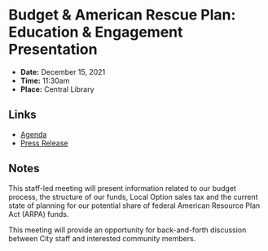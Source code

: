 # Budget & American Rescue Plan: Education & Engagement Presentation

- **Date:** December 15, 2021
- **Time:** 11:30am
- **Place:** Central Library

## Links

- [Agenda](https://councildocs.dsm.city/agendas/20211215budgetdiscussion.pdf)
- [Press Release](https://www.dsm.city/news_detail_T2_R470.php)

## Notes

This staff-led meeting will present information related to our budget process, 
the structure of our funds, Local Option sales tax and the current state of 
planning for our potential share of federal American Resource Plan Act (ARPA) 
funds. 

This meeting will provide an opportunity for back-and-forth discussion 
between City staff and interested community members.
